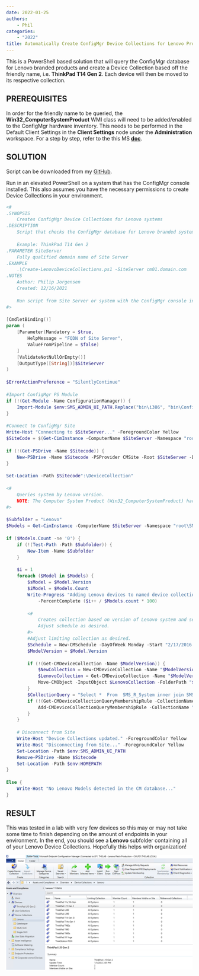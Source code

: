```yaml
---
date: 2022-01-25
authors:
    - Phil
categories:
    - "2022"
title: Automatically Create ConfigMgr Device Collections for Lenovo Products
---
```


This is a PowerShell based solution that will query the ConfigMgr database for Lenovo branded products and create a Device Collection based off the friendly name, i.e. **ThinkPad T14 Gen 2**.  Each device will then be moved to its respective collection.
<!-- more -->
## PREREQUISITES

In order for the friendly name to be queried, the **Win32_ComputerSystemProduct** WMI class will need to be added/enabled to the ConfigMgr hardware inventory.  This needs to be performed in the Default Client Settings in the **Client Settings** node under the **Administration** workspace.  For a step by step, refer to the this MS [**doc**](https://docs.microsoft.com/en-us/mem/configmgr/core/clients/manage/inventory/extend-hardware-inventory).

## SOLUTION

Script can be downloaded from my [GitHub](https://github.com/philjorgensen/ConfigMgr/blob/main/Device%20Collections/Create-LenovoDeviceCollections.ps1).

Run in an elevated PowerShell on a system that has the ConfigMgr console installed.  This also assumes you have the necessary permissions to create Device Collections in your environment.

``` powershell title="Create-LenovoDeviceCollections.ps1"
<#
.SYNOPSIS
    Creates ConfigMgr Device Collections for Lenovo systems
.DESCRIPTION
    Script that checks the ConfigMgr database for Lenovo branded systems and creates a Device Collection based off the friendly name.

    Example: ThinkPad T14 Gen 2
.PARAMETER SiteServer
    Fully qualified domain name of Site Server
.EXAMPLE
    .\Create-LenovoDeviceCollections.ps1 -SiteServer cm01.domain.com
.NOTES
    Author: Philip Jorgensen
    Created: 12/16/2021

    Run script from Site Server or system with the ConfigMgr console installed.
#>

[CmdletBinding()]
param (
    [Parameter(Mandatory = $true,
        HelpMessage = "FQDN of Site Server",
        ValueFromPipeline = $false)
    ]
    [ValidateNotNullOrEmpty()]
    [OutputType([String])]$SiteServer
)

$ErrorActionPreference = "SilentlyContinue"

#Import ConfigMgr PS Module
if (!(Get-Module -Name ConfigurationManager)) {
    Import-Module $env:SMS_ADMIN_UI_PATH.Replace("bin\i386", "bin\ConfigurationManager.psd1")
}
    
#Connect to ConfigMgr Site 
Write-Host "Connecting to $SiteServer..." -ForegroundColor Yellow
$SiteCode = $(Get-CimInstance -ComputerName $SiteServer -Namespace "root\SMS" -Class "SMS_ProviderLocation").Sitecode

if (!(Get-PSDrive -Name $Sitecode)) {
    New-PSDrive -Name $Sitecode -PSProvider CMSite -Root $SiteServer -Description "Primary Site Server"
}

Set-Location -Path $Sitecode":\DeviceCollection"

<# 
    Queries system by Lenovo version.
    NOTE: The Computer System Product (Win32_ComputerSystemProduct) hardware inventory class with Vendor property must be enabled.
#>

$Subfolder = "Lenovo"  
$Models = Get-CimInstance -ComputerName $SiteServer -Namespace "root\SMS\site_$($Sitecode)" -Query "Select * From SMS_G_System_COMPUTER_SYSTEM_PRODUCT Where Vendor = 'LENOVO'" | Select-Object -Property Vendor, Version | Sort-Object -Unique -Property Vendor, Version

if ($Models.Count -ne '0') {
    if (!(Test-Path -Path $Subfolder)) {
        New-Item -Name $Subfolder
    }

    $i = 1
    foreach ($Model in $Models) {
        $sModel = $Model.Version
        $iModel = $Models.Count
        Write-Progress "Adding Lenovo devices to named device collections." -Status "Updating the $sModel collection. $i of $iModel" `
            -PercentComplete ($i++ / $Models.count * 100)

        <# 
            Creates collection based on version of Lenovo system and sets schedule to update collection weekly.
            Adjust schedule as desired.
        #>
        #Adjust limiting collection as desired.
        $Schedule = New-CMSchedule -DayOfWeek Monday -Start "2/17/2016 03:00:00 AM"
        $ModelVersion = $Model.Version

        if (!(Get-CMDeviceCollection -Name $ModelVersion)) {
            $NewCollection = New-CMDeviceCollection -Name "$ModelVersion" -LimitingCollectionName 'All Systems' -RefreshType Periodic -RefreshSchedule $Schedule
            $LenovoCollection = Get-CMDeviceCollection -Name "$ModelVersion"
            Move-CMObject -InputObject $LenovoCollection -FolderPath "$Subfolder"
        }
        $CollectionQuery = "Select *  From  SMS_R_System inner join SMS_G_System_COMPUTER_SYSTEM_PRODUCT on SMS_G_System_COMPUTER_SYSTEM_PRODUCT.ResourceId = SMS_R_System.ResourceId where SMS_G_System_COMPUTER_SYSTEM_PRODUCT.Version = ""$ModelVersion"""
        if (!(Get-CMDeviceCollectionQueryMembershipRule -CollectionName $ModelVersion -RuleName $ModelVersion)) {
            Add-CMDeviceCollectionQueryMembershipRule -CollectionName "$ModelVersion" -QueryExpression $CollectionQuery -RuleName $ModelVersion
        }
    }

    # Disconnect from Site
    Write-Host "Device Collections updated." -ForegroundColor Yellow
    Write-Host "Disconnecting from Site..." -ForegroundColor Yellow
    Set-Location -Path $env:SMS_ADMIN_UI_PATH
    Remove-PSDrive -Name $Sitecode
    Set-Location -Path $env:HOMEPATH    
}

Else {
    Write-Host "No Lenovo Models detected in the CM database..."
}
```

## RESULT

This was tested in a lab with very few devices so this may or may not take some time to finish depending on the amount of endpoints in your environment.  In the end, you should see a **Lenovo** subfolder containing all of your Lenovo Device Collections.  Hopefully this helps with organization!

![Device Collections](\img/2022/configmgr_device_collections/image1.jpg)
